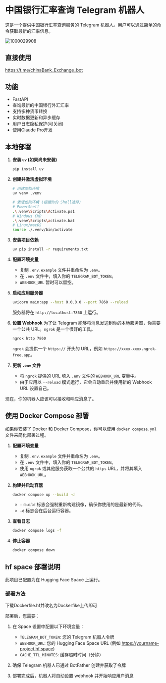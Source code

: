 # 中国银行汇率查询 Telegram 机器人

这是一个提供中国银行汇率查询服务的 Telegram 机器人。用户可以通过简单的命令获取最新的汇率信息。

![1000029908](https://github.com/user-attachments/assets/2ff522d4-26a6-4730-bf38-12bbb3b8717d)

## 直接使用

https://t.me/chinaBank_Exchange_bot

## 功能

- FastAPI
- 查询最新的中国银行外汇汇率
- 支持多种货币转换
- 实时数据更新和异步缓存
- 用户日志隐私保护(可关闭)
- 使用Claude Pro开发

## 本地部署

1.  **安装 `uv` (如果尚未安装)**
    ```bash
    pip install uv
    ```

2.  **创建并激活虚拟环境**
    ```bash
    # 创建虚拟环境
    uv venv .venv

    # 激活虚拟环境 (根据你的 Shell选择)
    # PowerShell
    .\.venv\Scripts\Activate.ps1
    # Windows CMD
    .\.venv\Scripts\activate.bat
    # Linux/macOS
    source ./.venv/bin/activate
    ```

3.  **安装项目依赖**
    ```bash
    uv pip install -r requirements.txt
    ```

4.  **配置环境变量**
    -   复制 `.env.example` 文件并重命名为 `.env`。
    -   在 `.env` 文件中，填入你的 `TELEGRAM_BOT_TOKEN`。
    -   `WEBHOOK_URL` 暂时可以留空。

5.  **启动应用服务器**
    ```bash
    uvicorn main:app --host 0.0.0.0 --port 7860 --reload
    ```
    服务器将在 `http://localhost:7860` 上运行。

6.  **设置 Webhook**
    为了让 Telegram 能够将消息发送到你的本地服务器，你需要一个公共 URL。`ngrok` 是一个很好的工具。
    ```bash
    ngrok http 7860
    ```
    `ngrok` 会提供一个 `https://` 开头的 URL，例如 `https://xxxx-xxxx.ngrok-free.app`。

7.  **更新 `.env` 文件**
    -   将 `ngrok` 提供的 URL 填入 `.env` 文件的 `WEBHOOK_URL` 变量中。
    -   由于应用以 `--reload` 模式运行，它会自动重启并使用新的 Webhook URL 设置自己。

现在，你的机器人应该可以接收和响应消息了。


## 使用 Docker Compose 部署

如果你安装了 Docker 和 Docker Compose，你可以使用 `docker compose.yml` 文件来简化部署过程。

1.  **配置环境变量**
    -   复制 `.env.example` 文件并重命名为 `.env`。
    -   在 `.env` 文件中，填入你的 `TELEGRAM_BOT_TOKEN`。
    -   使用 `ngrok` 或其他服务获取一个公共的 `https` URL，并将其填入 `WEBHOOK_URL`。

2.  **构建并启动容器**
    ```bash
    docker compose up --build -d
    ```
    -   `--build` 标志会强制重新构建镜像，确保你使用的是最新的代码。
    -   `-d` 标志会在后台运行容器。

3.  **查看日志**
    ```bash
    docker compose logs -f
    ```

4.  **停止容器**
    ```bash
    docker compose down
    ```
## hf space 部署说明

此项目已配置为在 Hugging Face Space 上运行。

### 部署方法

下载Dockerfile.hf并改名为Dockerfike上传即可

部署后，您需要：

1. 在 Space 设置中配置以下环境变量：

   - `TELEGRAM_BOT_TOKEN`: 您的 Telegram 机器人令牌
   - `WEBHOOK_URL`: 您的 Hugging Face Space URL (例如 https://yourname-project.hf.space)
   - `CACHE_TTL_MINUTES`: 缓存超时时间（分钟）

2. 确保 Telegram 机器人已通过 BotFather 创建并获取了令牌

3. 部署完成后，机器人将自动设置 webhook 并开始响应用户消息
